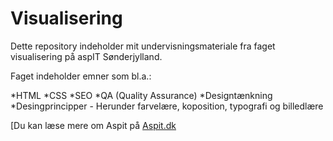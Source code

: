 # Visualisering

Dette repository indeholder mit undervisningsmateriale fra faget visualisering på aspIT Sønderjylland.

Faget indeholder emner som bl.a.:

*HTML
*CSS
*SEO
*QA (Quality Assurance)
*Designtænkning
*Desingprincipper - Herunder farvelære, koposition, typografi og billedlære

[Du kan læse mere om Aspit på [Aspit.dk](https://aspit.dk)
